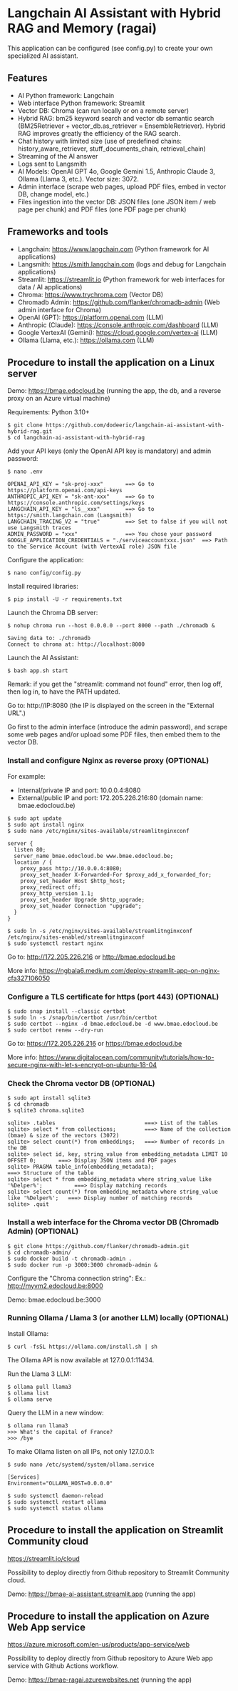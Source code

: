 # Langchain AI Assistant with Hybrid RAG and Memory (ragai)

This application can be configured (see config.py) to create your own specialized AI assistant.

## Features

- AI Python framework: Langchain
- Web interface Python framework: Streamlit
- Vector DB: Chroma (can run locally or on a remote server)
- Hybrid RAG: bm25 keyword search and vector db semantic search (BM25Retriever + vector_db.as_retriever = EnsembleRetriever). Hybrid RAG improves greatly the efficiency of the RAG search.
- Chat history with limited size (use of predefined chains: history_aware_retriever, stuff_documents_chain, retrieval_chain)
- Streaming of the AI answer
- Logs sent to Langsmith
- AI Models: OpenAI GPT 4o, Google Gemini 1.5, Anthropic Claude 3, Ollama (Llama 3, etc.). Vector size: 3072.
- Admin interface (scrape web pages, upload PDF files, embed in vector DB, change model, etc.)
- Files ingestion into the vector DB: JSON files (one JSON item / web page per chunk) and PDF files (one PDF page per chunk)
 
## Frameworks and tools

- Langchain: https://www.langchain.com (Python framework for AI applications)
- Langsmith: https://smith.langchain.com (logs and debug for Langchain applications)
- Streamlit: https://streamlit.io (Python framework for web interfaces for data / AI applications)
- Chroma: https://www.trychroma.com (Vector DB)
- Chromadb Admin: https://github.com/flanker/chromadb-admin (Web admin interface for Chroma)
- OpenAI (GPT): https://platform.openai.com (LLM)
- Anthropic (Claude): https://console.anthropic.com/dashboard (LLM)
- Google VertexAI (Gemini): https://cloud.google.com/vertex-ai (LLM)
- Ollama (Llama, etc.): https://ollama.com (LLM)

## Procedure to install the application on a Linux server

Demo: https://bmae.edocloud.be (running the app, the db, and a reverse proxy on an Azure virtual machine)

Requirements: Python 3.10+

```
$ git clone https://github.com/dodeeric/langchain-ai-assistant-with-hybrid-rag.git
$ cd langchain-ai-assistant-with-hybrid-rag
```

Add your API keys (only the OpenAI API key is mandatory) and admin password:

```
$ nano .env
```

```
OPENAI_API_KEY = "sk-proj-xxx"       ==> Go to https://platform.openai.com/api-keys
ANTHROPIC_API_KEY = "sk-ant-xxx"     ==> Go to https://console.anthropic.com/settings/keys
LANGCHAIN_API_KEY = "ls__xxx"        ==> Go to https://smith.langchain.com (Langsmith)
LANGCHAIN_TRACING_V2 = "true"        ==> Set to false if you will not use Langsmith traces
ADMIN_PASSWORD = "xxx"               ==> You chose your password
GOOGLE_APPLICATION_CREDENTIALS = "./serviceaccountxxx.json"  ==> Path to the Service Account (with VertexAI role) JSON file
```

Configure the application:

```
$ nano config/config.py
```

Install required libraries:

```
$ pip install -U -r requirements.txt
```

Launch the Chroma DB server:

```
$ nohup chroma run --host 0.0.0.0 --port 8000 --path ./chromadb &

Saving data to: ./chromadb
Connect to chroma at: http://localhost:8000
```

Launch the AI Assistant:

```
$ bash app.sh start
```

Remark: if you get the "streamlit: command not found" error, then log off, then log in, to have the PATH updated.

Go to: http://IP:8080 (the IP is displayed on the screen in the "External URL".)

Go first to the admin interface (introduce the admin password), and scrape some web pages and/or upload some PDF files, then embed them to the vector DB.

### Install and configure Nginx as reverse proxy (OPTIONAL)

For example:

* Internal/private IP and port: 10.0.0.4:8080
* External/public IP and port: 172.205.226.216:80 (domain name: bmae.edocloud.be)

```
$ sudo apt update
$ sudo apt install nginx
$ sudo nano /etc/nginx/sites-available/streamlitnginxconf
```
```
server {
  listen 80;
  server_name bmae.edocloud.be www.bmae.edocloud.be;
  location / {
    proxy_pass http://10.0.0.4:8080;
    proxy_set_header X-Forwarded-For $proxy_add_x_forwarded_for;
    proxy_set_header Host $http_host;
    proxy_redirect off;
    proxy_http_version 1.1;
    proxy_set_header Upgrade $http_upgrade;
    proxy_set_header Connection "upgrade";
  }
}
```
```
$ sudo ln -s /etc/nginx/sites-available/streamlitnginxconf /etc/nginx/sites-enabled/streamlitnginxconf
$ sudo systemctl restart nginx
```

Go to: http://172.205.226.216 or http://bmae.edocloud.be

More info: https://ngbala6.medium.com/deploy-streamlit-app-on-nginx-cfa327106050

### Configure a TLS certificate for https (port 443) (OPTIONAL)

```
$ sudo snap install --classic certbot
$ sudo ln -s /snap/bin/certbot /usr/bin/certbot
$ sudo certbot --nginx -d bmae.edocloud.be -d www.bmae.edocloud.be
$ sudo certbot renew --dry-run
```

Go to: https://172.205.226.216 or https://bmae.edocloud.be

More info: https://www.digitalocean.com/community/tutorials/how-to-secure-nginx-with-let-s-encrypt-on-ubuntu-18-04

### Check the Chroma vector DB (OPTIONAL)

```
$ sudo apt install sqlite3
$ cd chromadb
$ sqlite3 chroma.sqlite3
```
```
sqlite> .tables                            ===> List of the tables
sqlite> select * from collections;         ===> Name of the collection (bmae) & size of the vectors (3072)
sqlite> select count(*) from embeddings;   ===> Number of records in the DB
sqlite> select id, key, string_value from embedding_metadata LIMIT 10 OFFSET 0;       ===> Display JSON items and PDF pages
sqlite> PRAGMA table_info(embedding_metadata);                                        ===> Structure of the table   
sqlite> select * from embedding_metadata where string_value like '%Delper%';          ===> Display matching records
sqlite> select count(*) from embedding_metadata where string_value like '%Delper%';   ===> Display number of matching records
sqlite> .quit
```

### Install a web interface for the Chroma vector DB (Chromadb Admin) (OPTIONAL)

```
$ git clone https://github.com/flanker/chromadb-admin.git
$ cd chromadb-admin/
$ sudo docker build -t chromadb-admin .
$ sudo docker run -p 3000:3000 chromadb-admin &
```

Configure the "Chroma connection string": Ex.: http://myvm2.edocloud.be:8000

Demo: bmae.edocloud.be:3000

### Running Ollama / Llama 3 (or another LLM) locally (OPTIONAL)

Install Ollama:

```
$ curl -fsSL https://ollama.com/install.sh | sh
```

The Ollama API is now available at 127.0.0.1:11434.

Run the Llama 3 LLM:

```
$ ollama pull llama3
$ ollama list
$ ollama serve
```

Query the LLM in a new window:

```
$ ollama run llama3
>>> What's the capital of France?
>>> /bye
```

To make Ollama listen on all IPs, not only 127.0.0.1:

```
$ sudo nano /etc/systemd/system/ollama.service

[Services]
Environment="OLLAMA_HOST=0.0.0.0"

$ sudo systemctl daemon-reload
$ sudo systemctl restart ollama
$ sudo systemctl status ollama
```

## Procedure to install the application on Streamlit Community cloud

https://streamlit.io/cloud

Possibility to deploy directly from Github repository to Streamlit Community cloud.

Demo: https://bmae-ai-assistant.streamlit.app (running the app)

## Procedure to install the application on Azure Web App service

https://azure.microsoft.com/en-us/products/app-service/web

Possibility to deploy directly from Github repository to Azure Web app service with Github Actions workflow.

Demo: https://bmae-ragai.azurewebsites.net (running the app)
